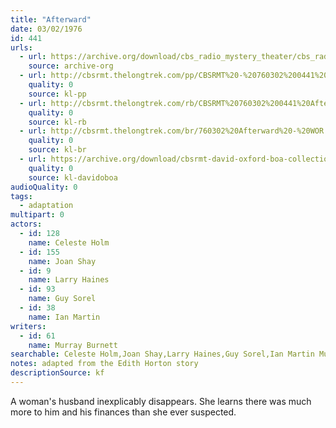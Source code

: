 ```yaml
---
title: "Afterward"
date: 03/02/1976
id: 441
urls: 
  - url: https://archive.org/download/cbs_radio_mystery_theater/cbs_radio_mystery_theater-0401-0450.zip/cbs_radio_mystery_theater-0401-0450%2Fcbsrmt_0441_afterward.mp3
    source: archive-org
  - url: http://cbsrmt.thelongtrek.com/pp/CBSRMT%20-%20760302%200441%20Afterward_pp.mp3
    quality: 0
    source: kl-pp
  - url: http://cbsrmt.thelongtrek.com/rb/CBSRMT%20760302%200441%20Afterward_wuwm%20recorded%207_21_76.mp3
    quality: 0
    source: kl-rb
  - url: http://cbsrmt.thelongtrek.com/br/760302%20Afterward%20-%20WOR.mp3
    quality: 0
    source: kl-br
  - url: https://archive.org/download/cbsrmt-david-oxford-boa-collection/CBSRMT-760302-0441-repeated-760721-Afterward-(128-44)_WUWM-FM-{BoA}.mp3
    quality: 0
    source: kl-davidoboa
audioQuality: 0
tags: 
  - adaptation
multipart: 0
actors:  
  - id: 128
    name: Celeste Holm  
  - id: 155
    name: Joan Shay  
  - id: 9
    name: Larry Haines  
  - id: 93
    name: Guy Sorel  
  - id: 38
    name: Ian Martin
writers:  
  - id: 61
    name: Murray Burnett
searchable: Celeste Holm,Joan Shay,Larry Haines,Guy Sorel,Ian Martin Murray Burnett
notes: adapted from the Edith Horton story
descriptionSource: kf
---
```

A woman's husband inexplicably disappears. She learns there was much more to him and his finances than she ever suspected.